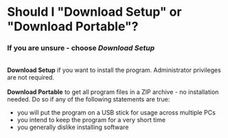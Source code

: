 # Should I "Download Setup" or "Download Portable"?
### If you are unsure - choose *Download Setup*
&NewLine;\
**Download Setup** if you want to install the program. Administrator privileges are not required.\
&NewLine;\
**Download Portable** to get all program files in a ZIP archive - no installation needed. Do so if any of the following statements are true:
- you will put the program on a USB stick for usage across multiple PCs
- you intend to keep the program for a very short time
- you generally dislike installing software

